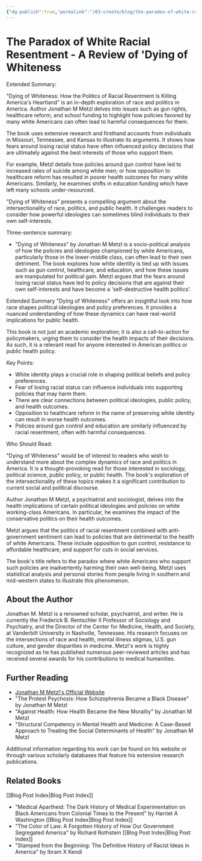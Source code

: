 ```yaml
---
{"dg-publish":true,"permalink":"/03-create/blog/the-paradox-of-white-racial-resentment-a-review-of-dying-of-whiteness/","tags":["race","white-supremacy","books"]}
---
```



# The Paradox of White Racial Resentment - A Review of 'Dying of Whiteness


Extended Summary:

"Dying of Whiteness: How the Politics of Racial Resentment Is Killing America's Heartland" is an in-depth exploration of race and politics in America. Author Jonathan M Metzl delves into issues such as gun rights, healthcare reform, and school funding to highlight how policies favored by many white Americans can often lead to harmful consequences for them. 

The book uses extensive research and firsthand accounts from individuals in Missouri, Tennessee, and Kansas to illustrate its arguments. It shows how fears around losing racial status have often influenced policy decisions that are ultimately against the best interests of those who support them.

For example, Metzl details how policies around gun control have led to increased rates of suicide among white men; or how opposition to healthcare reform has resulted in poorer health outcomes for many white Americans. Similarly, he examines shifts in education funding which have left many schools under-resourced.

"Dying of Whiteness" presents a compelling argument about the intersectionality of race, politics, and public health. It challenges readers to consider how powerful ideologies can sometimes blind individuals to their own self-interests.




Three-sentence summary:

- "Dying of Whiteness" by Jonathan M Metzl is a socio-political analysis of how the policies and ideologies championed by white Americans, particularly those in the lower-middle class, can often lead to their own detriment. The book explores how white identity is tied up with issues such as gun control, healthcare, and education, and how these issues are manipulated for political gain. Metzl argues that the fears around losing racial status have led to policy decisions that are against their own self-interests and have become a 'self-destructive health politics'.

Extended Summary
"Dying of Whiteness" offers an insightful look into how race shapes political ideologies and policy preferences. It provides a nuanced understanding of how these dynamics can have real-world implications for public health. 

This book is not just an academic exploration; it is also a call-to-action for policymakers, urging them to consider the health impacts of their decisions. As such, it is a relevant read for anyone interested in American politics or public health policy.


Key Points:

- White identity plays a crucial role in shaping political beliefs and policy preferences.
- Fear of losing racial status can influence individuals into supporting policies that may harm them.
- There are clear connections between political ideologies, public policy, and health outcomes.
- Opposition to healthcare reform in the name of preserving white identity can result in worse health outcomes.
- Policies around gun control and education are similarly influenced by racial resentment, often with harmful consequences.

Who Should Read:

"Dying of Whiteness" would be of interest to readers who wish to understand more about the complex dynamics of race and politics in America. It is a thought-provoking read for those interested in sociology, political science, public policy, or public health. The book's exploration of the intersectionality of these topics makes it a significant contribution to current social and political discourse.

Author Jonathan M Metzl, a psychiatrist and sociologist, delves into the health implications of certain political ideologies and policies on white working-class Americans. In particular, he examines the impact of the conservative politics on their health outcomes.

Metzl argues that the politics of racial resentment combined with anti-government sentiment can lead to policies that are detrimental to the health of white Americans. These include opposition to gun control, resistance to affordable healthcare, and support for cuts in social services. 

The book's title refers to the paradox where white Americans who support such policies are inadvertently harming their own well-being. Metzl uses statistical analysis and personal stories from people living in southern and mid-western states to illustrate this phenomenon.

## About the Author

Jonathan M. Metzl is a renowned scholar, psychiatrist, and writer. He is currently the Frederick B. Rentschler II Professor of Sociology and Psychiatry, and the Director of the Center for Medicine, Health, and Society, at Vanderbilt University in Nashville, Tennessee. His research focuses on the intersections of race and health, mental illness stigmas, U.S. gun culture, and gender disparities in medicine. Metzl's work is highly recognized as he has published numerous peer-reviewed articles and has received several awards for his contributions to medical humanities.

## Further Reading

- [Jonathan M Metzl's Official Website](https://www.jonathanmetzl.com/)
- "The Protest Psychosis: How Schizophrenia Became a Black Disease" by Jonathan M Metzl
- "Against Health: How Health Became the New Morality" by Jonathan M Metzl
- "Structural Competency in Mental Health and Medicine: A Case-Based Approach to Treating the Social Determinants of Health" by Jonathan M Metzl

Additional information regarding his work can be found on his website or through various scholarly databases that feature his extensive research publications.
  
## Related Books 

[[Blog Post Index\|Blog Post Index]]
- "Medical Apartheid: The Dark History of Medical Experimentation on Black Americans from Colonial Times to the Present" by Harriet A Washington
[[Blog Post Index\|Blog Post Index]]
- "The Color of Law: A Forgotten History of How Our Government Segregated America" by Richard Rothstein
[[Blog Post Index\|Blog Post Index]]
- "Stamped from the Beginning: The Definitive History of Racist Ideas in America" by Ibram X Kendi
